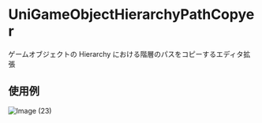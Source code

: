 # UniGameObjectHierarchyPathCopyer

ゲームオブジェクトの Hierarchy における階層のパスをコピーするエディタ拡張

## 使用例

![Image (23)](https://user-images.githubusercontent.com/6134875/84560921-3a615600-ad83-11ea-947b-9899e8c79adc.gif)

